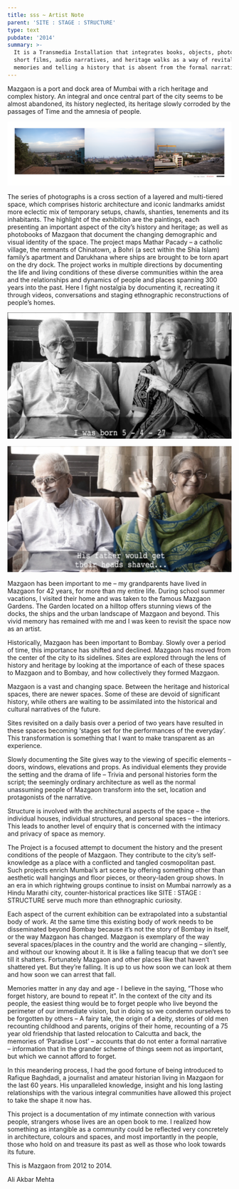 ```yaml
---
title: sss ~ Artist Note
parent: 'SITE : STAGE : STRUCTURE'
type: text
pubdate: '2014'
summary: >-
  It is a Transmedia Installation that integrates books, objects, photographs,
  short films, audio narratives, and heritage walks as a way of revitalizing
  memories and telling a history that is absent from the formal narratives.
---
```


Mazgaon is a port and dock area of Mumbai with a rich heritage and complex history. An integral and once central part of the city seems to be almost abandoned, its history neglected, its heritage slowly corroded by the passages of Time and the amnesia of people.

![](/assets/img/architectural-print-01.png)

The series of photographs is a cross section of a layered and multi-tiered space, which comprises historic architecture and iconic landmarks amidst more eclectic mix of temporary setups, chawls, shanties, tenements and its inhabitants. The highlight of the exhibition are the paintings, each presenting an important aspect of the city’s history and heritage; as well as photobooks of Mazgaon that document the changing demographic and visual identity of the space. The project maps Mathar Pacady – a catholic village, the remnants of Chinatown, a Bohri (a sect within the Shia Islam) family’s apartment and Darukhana where ships are brought to be torn apart on the dry dock. The project works in multiple directions by documenting the life and living conditions of these diverse communities within the area and the relationships and dynamics of people and places spanning 300 years into the past. Here I fight nostalgia by documenting it, recreating it through videos, conversations and staging ethnographic reconstructions of people’s homes.

![null](/assets/img/ali-akbar-mehta-site-stage-structure-2014_nana-nani-film-still-01.png)

![null](/assets/img/ali-akbar-mehta-site-stage-structure-2014_nana-nani-film-still-02.jpg)

Mazgaon has been important to me – my grandparents have lived in Mazgaon for 42 years, for more than my entire life. During school summer vacations, I visited their home and was taken to the famous Mazgaon Gardens. The Garden located on a hilltop offers stunning views of the docks, the ships and the urban landscape of Mazgaon and beyond. This vivid memory has remained with me and I was keen to revisit the space now as an artist.

Historically, Mazgaon has been important to Bombay. Slowly over a period of time, this importance has shifted and declined. Mazgaon has moved from the center of the city to its sidelines. Sites are explored through the lens of history and heritage by looking at the importance of each of these spaces to Mazgaon and to Bombay, and how collectively they formed Mazgaon.

Mazgaon is a vast and changing space. Between the heritage and historical spaces, there are newer spaces. Some of these are devoid of significant history, while others are waiting to be assimilated into the historical and cultural narratives of the future.

Sites revisited on a daily basis over a period of two years have resulted in these spaces becoming ‘stages set for the performances of the everyday’. This transformation is something that I want to make transparent as an experience.

Slowly documenting the Site gives way to the viewing of specific elements – doors, windows, elevations and props. As individual elements they provide the setting and the drama of life – Trivia and personal histories form the script; the seemingly ordinary architecture as well as the normal unassuming people of Mazgaon transform into the set, location and protagonists of the narrative.

Structure is involved with the architectural aspects of the space – the individual houses, individual structures, and personal spaces – the interiors. This leads to another level of enquiry that is concerned with the intimacy and privacy of space as memory.

The Project is a focused attempt to document the history and the present conditions of the people of Mazgaon. They contribute to the city’s self-knowledge as a place with a conflicted and tangled cosmopolitan past. Such projects enrich Mumbai’s art scene by offering something other than aesthetic wall hangings and floor pieces, or theory-laden group shows. In an era in which rightwing groups continue to insist on Mumbai narrowly as a Hindu Marathi city, counter-historical practices like SITE : STAGE : STRUCTURE serve much more than ethnographic curiosity.

Each aspect of the current exhibition can be extrapolated into a substantial body of work. At the same time this existing body of work needs to be disseminated beyond Bombay because it’s not the story of Bombay in itself, or the way Mazgaon has changed. Mazgaon is exemplary of the way several spaces/places in the country and the world are changing – silently, and without our knowing about it. It is like a falling teacup that we don’t see till it shatters. Fortunately Mazgaon and other places like that haven’t shattered yet. But they’re falling. It is up to us how soon we can look at them and how soon we can arrest that fall.

Memories matter in any day and age ­­- I believe in the saying, “Those who forget history, are bound to repeat it”. In the context of the city and its people, the easiest thing would be to forget people who live beyond the perimeter of our immediate vision, but in doing so we condemn ourselves to be forgotten by others – A fairy tale, the origin of a deity, stories of old men recounting childhood and parents, origins of their home, recounting of a 75 year old friendship that lasted relocation to Calcutta and back, the memories of ‘Paradise Lost’ – accounts that do not enter a formal narrative – information that in the grander scheme of things seem not as important, but which we cannot afford to forget.

In this meandering process, I had the good fortune of being introduced to Rafique Baghdadi, a journalist and amateur historian living in Mazgaon for the last 60 years. His unparalleled knowledge, insight and his long lasting relationships with the various integral communities have allowed this project to take the shape it now has.

This project is a documentation of my intimate connection with various people, strangers whose lives are an open book to me. I realized how something as intangible as a community could be reflected very concretely in architecture, colours and spaces, and most importantly in the people, those who hold on and treasure its past as well as those who look towards its future.

This is Mazgaon from 2012 to 2014.

Ali Akbar Mehta

